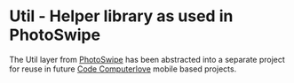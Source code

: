 Util - Helper library as used in PhotoSwipe
===========================================

The Util layer from [PhotoSwipe](http://www.photoswipe.com) has been abstracted into a separate project for reuse in future [Code Computerlove](http://www.codecomputerlove.com) mobile based projects.
